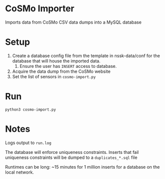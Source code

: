 # CoSMo Importer

Imports data from CoSMo CSV data dumps into a MySQL database

# Setup

1. Create a database config file from the template in nssk-data/conf for the database that will house the imported data.
   1. Ensure the user has `INSERT` access to database.
2. Acquire the data dump from the CoSMo website
3. Set the list of sensors in `cosmo-import.py`

# Run

`python3 cosmo-import.py`

# Notes

Logs output to `run.log`

The database will enforce uniqueness constraints. Inserts that fail uniqueness constraints will be dumped to a `duplicates_*.sql` file

Runtimes can be long: ~15 minutes for 1 million inserts for a database on the local network.